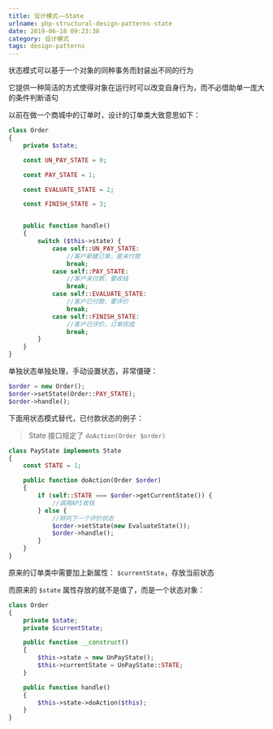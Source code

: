 ```yaml
---
title: 设计模式——State
urlname: php-structural-design-patterns-state
date: 2019-06-18 09:23:38
category: 设计模式
tags: design-patterns
---
```


状态模式可以基于一个对象的同种事务而封装出不同的行为

它提供一种简洁的方式使得对象在运行时可以改变自身行为，而不必借助单一庞大的条件判断语句

<!-- more -->

以前在做一个商城中的订单时，设计的订单类大致意思如下：

```php
class Order
{
    private $state;

    const UN_PAY_STATE = 0;

    const PAY_STATE = 1;

    const EVALUATE_STATE = 2;

    const FINISH_STATE = 3;


    public function handle()
    {
        switch ($this->state) {
            case self::UN_PAY_STATE:
                //客户新建订单，是未付款
                break;
            case self::PAY_STATE:
                //客户未付款，要收钱
                break;
            case self::EVALUATE_STATE:
                //客户已付款，要评价
                break;
            case self::FINISH_STATE:
                //客户已评价，订单完成
                break;
        }
    }
}
```

单独状态单独处理，手动设置状态，非常僵硬：

```php
$order = new Order();
$order->setState(Order::PAY_STATE);
$order->handle();
```

下面用状态模式替代，已付款状态的例子：

> State 接口规定了 `doAction(Order $order)`

```php PayState.php
class PayState implements State
{
    const STATE = 1;

    public function doAction(Order $order)
    {
        if (self::STATE === $order->getCurrentState()) {
            //调用API收钱
        } else {
            //转向下一个评价状态
            $order->setState(new EvaluateState());
            $order->handle();
        }
    }
}
```

原来的订单类中需要加上新属性： `$currentState`，存放当前状态

而原来的 `$state` 属性存放的就不是值了，而是一个状态对象：

```php Order.php
class Order
{
    private $state;
    private $currentState;

    public function __construct()
    {
        $this->state = new UnPayState();
        $this->currentState = UnPayState::STATE;
    }

    public function handle()
    {
        $this->state->doAction($this);
    }
}
```